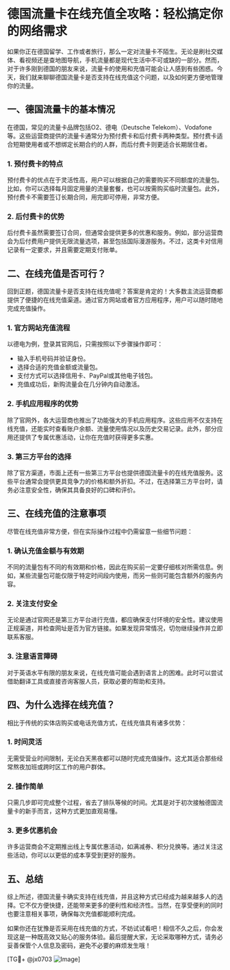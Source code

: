 # 德国流量卡在线充值全攻略：轻松搞定你的网络需求

如果你正在德国留学、工作或者旅行，那么一定对流量卡不陌生。无论是刷社交媒体、看视频还是查地图导航，手机流量都是现代生活中不可或缺的一部分。然而，对于许多刚到德国的朋友来说，流量卡的使用和充值可能会让人感到有些困惑。今天，我们就来聊聊德国流量卡是否支持在线充值这个问题，以及如何更方便地管理你的流量。

## 一、德国流量卡的基本情况

在德国，常见的流量卡品牌包括O2、德电（Deutsche Telekom）、Vodafone等。这些运营商提供的流量卡通常分为预付费卡和后付费卡两种类型。预付费卡适合短期使用者或不想绑定长期合约的人群，而后付费卡则更适合长期居住者。

### 1. 预付费卡的特点
预付费卡的优点在于灵活性高，用户可以根据自己的需要购买不同额度的流量包。比如，你可以选择每月固定用量的流量套餐，也可以按需购买临时流量包。此外，预付费卡不需要签订长期合同，用完即可停用，非常方便。

### 2. 后付费卡的优势
后付费卡虽然需要签订合同，但通常会提供更多的优惠和服务。例如，部分运营商会为后付费用户提供无限流量选项，甚至包括国际漫游服务。不过，这类卡对信用记录有一定要求，并且需要定期支付账单。

## 二、在线充值是否可行？

回到正题，德国流量卡是否支持在线充值呢？答案是肯定的！大多数主流运营商都提供了便捷的在线充值渠道。通过官方网站或者官方应用程序，用户可以随时随地完成充值操作。

### 1. 官方网站充值流程
以德电为例，登录其官网后，只需按照以下步骤操作即可：
- 输入手机号码并验证身份。
- 选择合适的充值金额或流量包。
- 支付方式可以选择信用卡、PayPal或其他电子钱包。
- 充值成功后，新购流量会在几分钟内自动激活。

### 2. 手机应用程序的优势
除了官网外，各大运营商也推出了功能强大的手机应用程序。这些应用不仅支持在线充值，还能实时查看账户余额、流量使用情况以及历史交易记录。此外，部分应用还提供了专属优惠活动，让你在充值时获得更多实惠。

### 3. 第三方平台的选择
除了官方渠道，市面上还有一些第三方平台也提供德国流量卡的在线充值服务。这些平台通常会提供更具竞争力的价格和额外折扣。不过，在选择第三方平台时，请务必注意安全性，确保其具备良好的口碑和评价。

## 三、在线充值的注意事项

尽管在线充值非常方便，但在实际操作过程中仍需留意一些细节问题：

### 1. 确认充值金额与有效期
不同的流量包有不同的有效期和价格，因此在购买前一定要仔细核对所需信息。例如，某些流量包可能仅限于特定时间段内使用，而另一些则可能包含额外的服务内容。

### 2. 关注支付安全
无论是通过官网还是第三方平台进行充值，都应确保支付环境的安全性。建议使用正规渠道，并检查网址是否为官方链接。如果发现异常情况，切勿继续操作并立即联系客服。

### 3. 注意语言障碍
对于英语水平有限的朋友来说，在线充值可能会遇到语言上的困难。此时可以尝试借助翻译工具或直接咨询客服人员，获取必要的帮助和支持。

## 四、为什么选择在线充值？

相比于传统的实体店购买或电话充值方式，在线充值具有诸多优势：

### 1. 时间灵活
无需受营业时间限制，无论白天黑夜都可以随时完成充值操作。这尤其适合那些经常熬夜加班或跨时区工作的用户群体。

### 2. 操作简单
只需几步即可完成整个过程，省去了排队等候的时间。尤其是对于初次接触德国流量卡的新手而言，这种方式更加直观易懂。

### 3. 更多优惠机会
许多运营商会不定期推出线上专属优惠活动，如满减券、积分兑换等。通过关注这些活动，你可以以更低的成本享受到更好的服务。

## 五、总结

综上所述，德国流量卡确实支持在线充值，并且这种方式已经成为越来越多人的选择。它不仅方便快捷，还能带来更多的便利性和经济性。当然，在享受便利的同时也要注意相关事项，确保每次充值都能顺利完成。

如果你还在犹豫是否采用在线充值的方式，不妨试试看吧！相信不久之后，你会发现这是一种既高效又贴心的服务体验。最后提醒大家，无论采取哪种方式，请务必妥善保管个人信息及密码，避免不必要的麻烦发生哦！

[TG💪+ @jx0703 ![Image](https://github.com/user-attachments/assets/dbca1d08-cadb-493c-b0ec-ad6f7a83f270)]